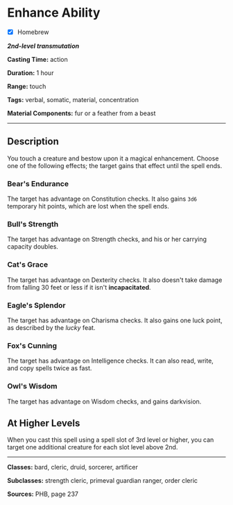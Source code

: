 # Enhance Ability

- [x] Homebrew

***2nd-level transmutation***

**Casting Time:** action

**Duration:** 1 hour

**Range:** touch

**Tags:** verbal, somatic, material, concentration

**Material Components:** fur or a feather from a beast

---

## Description
You touch a creature and bestow upon it a magical enhancement.
Choose one of the following effects; the target gains that effect until the spell ends.

### Bear's Endurance
The target has advantage on Constitution checks.
It also gains `3d6` temporary hit points, which are lost when the spell ends.

### Bull's Strength
The target has advantage on Strength checks, and his or her carrying capacity doubles.

### Cat's Grace
The target has advantage on Dexterity checks.
It also doesn't take damage from falling 30 feet or less if it isn't **incapacitated**.

### Eagle's Splendor
The target has advantage on Charisma checks.
It also gains one luck point, as described by the *lucky* feat.

### Fox's Cunning
The target has advantage on Intelligence checks.
It can also read, write, and copy spells twice as fast.

### Owl's Wisdom
The target has advantage on Wisdom checks, and gains darkvision.

## At Higher Levels
When you cast this spell using a spell slot of 3rd level or higher, you can target one additional creature for each slot level above 2nd.

---

**Classes:** bard, cleric, druid, sorcerer, artificer

**Subclasses:** strength cleric, primeval guardian ranger, order cleric

**Sources:** PHB, page 237

